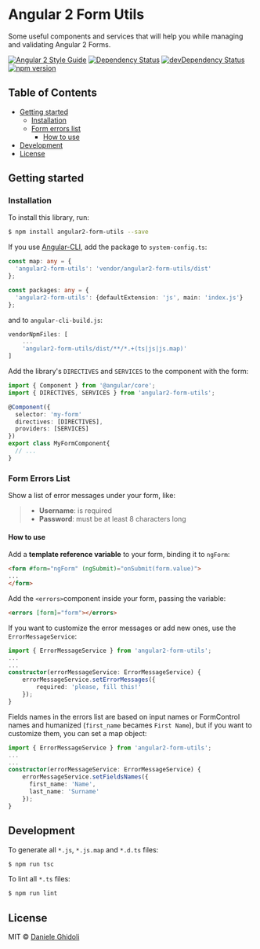 # Angular 2 Form Utils

Some useful components and services that will help you while managing and validating Angular 2 Forms.

[![Angular 2 Style Guide](https://mgechev.github.io/angular2-style-guide/images/badge.svg)](https://angular.io/styleguide) [![Dependency Status](https://david-dm.org/ghidoz/angular2-form-utils.svg)](https://david-dm.org/ghidoz/angular2-form-utils) [![devDependency Status](https://david-dm.org/ghidoz/angular2-form-utils/dev-status.svg)](https://david-dm.org/ghidoz/angular2-form-utils#info=devDependencies) [![npm version](https://badge.fury.io/js/angular2-form-utils.svg)](https://badge.fury.io/js/angular2-form-utils)

## Table of Contents
- [Getting started](#getting-started)
    - [Installation](#installation)
    - [Form errors list](#form-errors-list)
        - [How to use](#how-to-use)
- [Development](#development)
- [License](#licence)

## Getting started

### Installation

To install this library, run:
```bash
$ npm install angular2-form-utils --save
```

If you use [Angular-CLI](https://github.com/angular/angular-cli), add the package to `system-config.ts`:
```typescript
const map: any = {
  'angular2-form-utils': 'vendor/angular2-form-utils/dist'
};

const packages: any = {
  'angular2-form-utils': {defaultExtension: 'js', main: 'index.js'}
};
```

and to `angular-cli-build.js`:
```javascript
vendorNpmFiles: [
    ...
    'angular2-form-utils/dist/**/*.+(ts|js|js.map)'
]
```

Add the library's `DIRECTIVES` and `SERVICES` to the component with the form:
```typescript
import { Component } from '@angular/core';
import { DIRECTIVES, SERVICES } from 'angular2-form-utils';

@Component({
  selector: 'my-form'
  directives: [DIRECTIVES],
  providers: [SERVICES]
})
export class MyFormComponent{
  // ...
}
```

### Form Errors List

Show a list of error messages under your form, like:

> - **Username**: is required
> - **Password**: must be at least 8 characters long

#### How to use
 
Add a **template reference variable** to your form, binding it to `ngForm`:

```html
<form #form="ngForm" (ngSubmit)="onSubmit(form.value)">
...
</form>
```

Add the `<errors>`component inside your form, passing the variable:

```html
<errors [form]="form"></errors>
```

If you want to customize the error messages or add new ones, use the `ErrorMessageService`:
```typescript
import { ErrorMessageService } from 'angular2-form-utils';
...
...
constructor(errorMessageService: ErrorMessageService) {
    errorMessageService.setErrorMessages({
        required: 'please, fill this!'
    });
}
```

Fields names in the errors list are based on input names or FormControl names and humanized (`first_name` becames `First Name`), but if you want to customize them, you can set a map object:

```typescript
import { ErrorMessageService } from 'angular2-form-utils';
...
...
constructor(errorMessageService: ErrorMessageService) {
    errorMessageService.setFieldsNames({
      first_name: 'Name',
      last_name: 'Surname'
    });
}
```

## Development

To generate all `*.js`, `*.js.map` and `*.d.ts` files:

```bash
$ npm run tsc
```

To lint all `*.ts` files:

```bash
$ npm run lint
```

## License

MIT © [Daniele Ghidoli](http://danieleghidoli.it)

